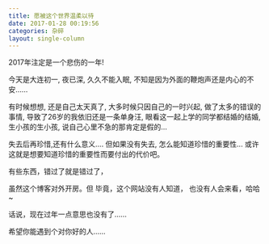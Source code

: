 ```yaml
---
title: 愿被这个世界温柔以待
date: 2017-01-28 00:19:56
categories: 杂碎
layout: single-column
---
```




2017年注定是一个悲伤的一年!

今天是大连初一, 夜已深, 久久不能入眠, 不知是因为外面的鞭炮声还是内心的不安……

有时候想想, 还是自己太天真了, 大多时候只因自己的一时兴起, 做了太多的错误的事情, 导致了26岁的我依旧还是一条单身汪, 眼看这一起上学的同学都结婚的结婚,生小孩的生小孩, 说自己心里不急的那肯定是假的...

失去后再珍惜,还有什么意义....  但如果没有失去, 怎么能知道珍惜的重要性... 或许这就是想要知道珍惜的重要性而要付出的代价吧。

有些东西，错过了就是错过了，

虽然这个博客对外开房。但 毕竟，这个网站没有人知道， 也没有人会来看，哈哈~

话说，现在过年一点意思也没有了……

希望你能遇到个对你好的人……